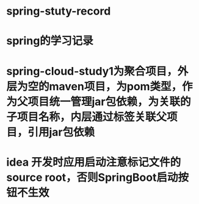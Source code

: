 # spring-stuty-record
# spring的学习记录
# spring-cloud-study1为聚合项目，外层为空的maven项目，<package></package>为pom类型，作为父项目统一管理jar包依赖，<model></model>为关联的子项目名称，内层通过<parent></parent>标签关联父项目，引用jar包依赖
# idea 开发时应用启动注意标记文件的source root，否则SpringBoot启动按钮不生效
